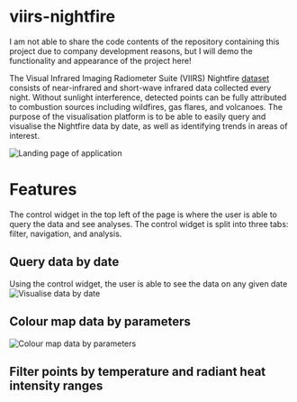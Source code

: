 # viirs-nightfire

I am not able to share the code contents of the repository containing this project due to company development reasons, but I will demo the functionality and appearance of the project here!

The Visual Infrared Imaging Radiometer Suite (VIIRS) Nightfire [dataset](https://eogdata.mines.edu/products/vnf/) consists of near-infrared and short-wave infrared data collected every night. Without sunlight interference, detected points can be fully attributed to combustion sources including wildfires, gas flares, and volcanoes. The purpose of the visualisation platform is to be able to easily query and visualise the Nightfire data by date, as well as identifying trends in areas of interest.

![Landing page of application](https://i.imgur.com/n83aAk9.png)

# Features
The control widget in the top left of the page is where the user is able to query the data and see analyses. The control widget is split into three tabs: filter, navigation, and analysis.

## Query data by date
Using the control widget, the user is able to see the data on any given date
![Visualise data by date](https://i.imgur.com/EV3QnqI.gif)

## Colour map data by parameters

![Colour map data by parameters](https://i.imgur.com/u0wocFA.gif)

## Filter points by temperature and radiant heat intensity ranges

